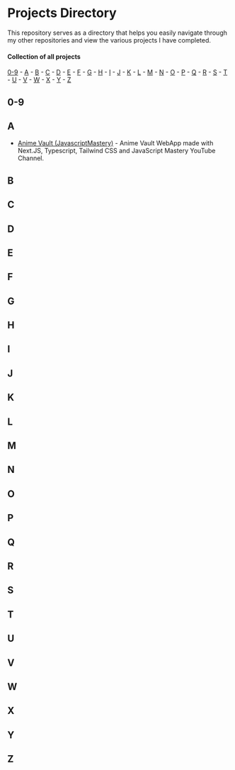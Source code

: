 # Projects Directory
This repository serves as a directory that helps you easily navigate through my other repositories and view the various projects I have completed.

#### Collection of all projects 

[0-9](#0) - [A](#a) - [B](#b) - [C](#c) - [D](#d) - [E](#e) - [F](#f) - [G](#g) - [H](#h) - [I](#i) - [J](#j) - [K](#k) - [L](#l) - [M](#m) - [N](#n) - [O](#o) - [P](#p) - [Q](#q) - [R](#r) - [S](#s) - [T](#t) - [U](#u) - [V](#v) - [W](#w) - [X](#x) - [Y](#y) - [Z](#z)

## 0-9 <a id="0"></a>
## A <a id="a"></a>
- <a href="https://github.com/Parth3716/anime-vault-jsm">Anime Vault (JavascriptMastery)<a/> - Anime Vault WebApp made with Next.JS, Typescript, Tailwind CSS and JavaScript Mastery YouTube Channel.
## B <a id="b"></a>
## C <a id="c"></a>
## D <a id="d"></a>
## E <a id="e"></a>
## F <a id="f"></a>
## G <a id="g"></a>
## H <a id="h"></a>
## I <a id="i"></a>
## J <a id="j"></a>
## K <a id="k"></a>
## L <a id="l"></a>
## M <a id="m"></a>
## N <a id="n"></a>
## O <a id="o"></a>
## P <a id="p"></a>
## Q <a id="q"></a>
## R <a id="r"></a>
## S <a id="s"></a>
## T <a id="t"></a>
## U <a id="u"></a>
## V <a id="v"></a>
## W <a id="w"></a>
## X <a id="x"></a>
## Y <a id="y"></a>
## Z <a id="z"></a>
